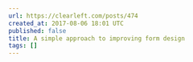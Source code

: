 ```yaml
---
url: https://clearleft.com/posts/474
created_at: 2017-08-06 18:01 UTC
published: false
title: A simple approach to improving form design
tags: []
---
```



